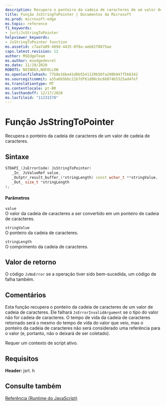 ```yaml
---
description: Recupera o ponteiro da cadeia de caracteres de um valor de cadeia de caracteres.
title: Função JsStringToPointer | Documentos da Microsoft
ms.prod: microsoft-edge
ms.topic: reference
f1_keywords:
- jsrt/JsStringToPointer
helpviewer_keywords:
- JsStringToPointer function
ms.assetid: c7aa7a09-489d-4435-8f8a-aeb62f8875ae
caps.latest.revision: 12
author: MSEdgeTeam
ms.author: msedgedevrel
ms.date: 11/19/2020
ROBOTS: NOINDEX,NOFOLLOW
ms.openlocfilehash: 77b8e16be41d8b5541129b50fa200b947f566342
ms.sourcegitcommit: a35a6b5bbc21b7df61d08cbc6b074b5325ad4fef
ms.translationtype: MT
ms.contentlocale: pt-BR
ms.lasthandoff: 12/17/2020
ms.locfileid: "11231578"
---
```

# Função JsStringToPointer

Recupera o ponteiro da cadeia de caracteres de um valor de cadeia de caracteres.  
  
## Sintaxe  
  
```cpp  
STDAPI_(JsErrorCode) JsStringToPointer(  
   _In_ JsValueRef value,  
   _Outptr_result_buffer_(*stringLength) const wchar_t **stringValue,  
   _Out_ size_t *stringLength  
);  
```  
  
#### Parâmetros  
 `value`  
 O valor da cadeia de caracteres a ser convertido em um ponteiro de cadeia de caracteres.  
  
 `stringValue`  
 O ponteiro da cadeia de caracteres.  
  
 `stringLength`  
 O comprimento da cadeia de caracteres.  
  
## Valor de retorno  
 O código `JsNoError` se a operação tiver sido bem-sucedida, um código de falha também.  
  
## Comentários  
 Esta função recupera o ponteiro da cadeia de caracteres de um valor de cadeia de caracteres. Ele falhará `JsErrorInvalidArgument` se o tipo do valor não for cadeia de caracteres. O tempo de vida da cadeia de caracteres retornado será o mesmo do tempo de vida do valor que veio, mas o ponteiro da cadeia de caracteres não será considerado uma referência para o valor (e, portanto, não o deixará de ser coletado).  
  
 Requer um contexto de script ativo.  
  
## Requisitos  
 **Header:** jsrt. h  
  
## Consulte também  
 [Referência (Runtime do JavaScript)](../chakra-hosting/reference-javascript-runtime.md)
